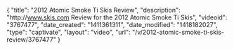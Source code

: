 {
    "title": "2012 Atomic Smoke Ti Skis Review",
    "description": "http:\/\/www.skis.com Review for the 2012 Atomic Smoke Ti Skis",
    "videoid": "3767477",
    "date_created": "1411361311",
    "date_modified": "1418182027",
    "type": "captivate",
    "layout": "video",
    "url": "\/v\/2012-atomic-smoke-ti-skis-review\/3767477"
}
